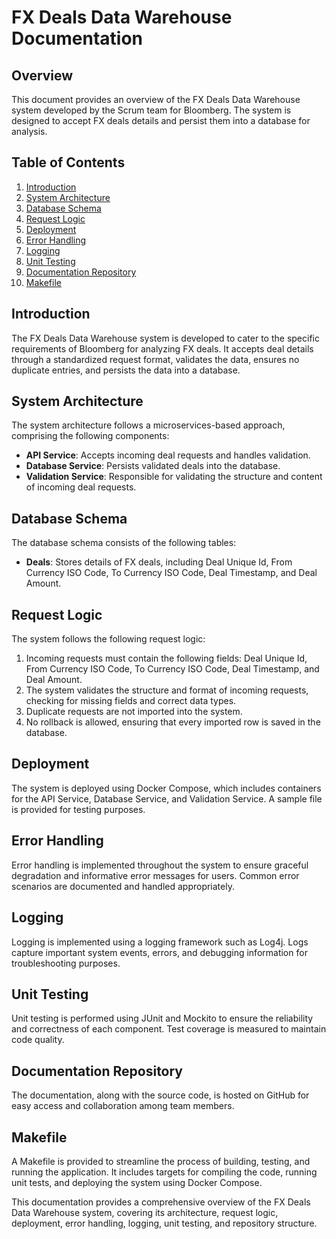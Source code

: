 # FX Deals Data Warehouse Documentation

## Overview

This document provides an overview of the FX Deals Data Warehouse system developed by the Scrum team for Bloomberg. The system is designed to accept FX deals details and persist them into a database for analysis.

## Table of Contents

1. [Introduction](#introduction)
2. [System Architecture](#system-architecture)
3. [Database Schema](#database-schema)
4. [Request Logic](#request-logic)
5. [Deployment](#deployment)
6. [Error Handling](#error-handling)
7. [Logging](#logging)
8. [Unit Testing](#unit-testing)
9. [Documentation Repository](#documentation-repository)
10. [Makefile](#makefile)

## Introduction

The FX Deals Data Warehouse system is developed to cater to the specific requirements of Bloomberg for analyzing FX deals. It accepts deal details through a standardized request format, validates the data, ensures no duplicate entries, and persists the data into a database.

## System Architecture

The system architecture follows a microservices-based approach, comprising the following components:

- **API Service**: Accepts incoming deal requests and handles validation.
- **Database Service**: Persists validated deals into the database.
- **Validation Service**: Responsible for validating the structure and content of incoming deal requests.

## Database Schema

The database schema consists of the following tables:

- **Deals**: Stores details of FX deals, including Deal Unique Id, From Currency ISO Code, To Currency ISO Code, Deal Timestamp, and Deal Amount.

## Request Logic

The system follows the following request logic:

1. Incoming requests must contain the following fields: Deal Unique Id, From Currency ISO Code, To Currency ISO Code, Deal Timestamp, and Deal Amount.
2. The system validates the structure and format of incoming requests, checking for missing fields and correct data types.
3. Duplicate requests are not imported into the system.
4. No rollback is allowed, ensuring that every imported row is saved in the database.

## Deployment

The system is deployed using Docker Compose, which includes containers for the API Service, Database Service, and Validation Service. A sample file is provided for testing purposes.

## Error Handling

Error handling is implemented throughout the system to ensure graceful degradation and informative error messages for users. Common error scenarios are documented and handled appropriately.

## Logging

Logging is implemented using a logging framework such as Log4j. Logs capture important system events, errors, and debugging information for troubleshooting purposes.

## Unit Testing

Unit testing is performed using JUnit and Mockito to ensure the reliability and correctness of each component. Test coverage is measured to maintain code quality.

## Documentation Repository

The documentation, along with the source code, is hosted on GitHub for easy access and collaboration among team members.

## Makefile

A Makefile is provided to streamline the process of building, testing, and running the application. It includes targets for compiling the code, running unit tests, and deploying the system using Docker Compose.

This documentation provides a comprehensive overview of the FX Deals Data Warehouse system, covering its architecture, request logic, deployment, error handling, logging, unit testing, and repository structure.
